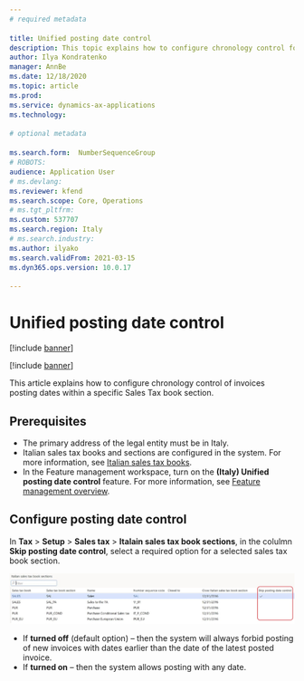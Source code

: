 ```yaml
---
# required metadata

title: Unified posting date control
description: This topic explains how to configure chronology control for invoices posting dates.  
author: Ilya Kondratenko
manager: AnnBe
ms.date: 12/18/2020
ms.topic: article
ms.prod: 
ms.service: dynamics-ax-applications
ms.technology: 

# optional metadata

ms.search.form:  NumberSequenceGroup
# ROBOTS: 
audience: Application User
# ms.devlang: 
ms.reviewer: kfend
ms.search.scope: Core, Operations
# ms.tgt_pltfrm: 
ms.custom: 537707
ms.search.region: Italy
# ms.search.industry: 
ms.author: ilyako
ms.search.validFrom: 2021-03-15
ms.dyn365.ops.version: 10.0.17

---
```


# Unified posting date control

[!include [banner](../includes/banner.md)]

[!include [banner](../includes/preview-banner.md)]

This article explains how to configure chronology control of invoices posting dates within a specific Sales Tax book section.

## Prerequisites

- The primary address of the legal entity must be in Italy.
- Italian sales tax books and sections are configured in the system. For more information, see [Italian sales tax books](https://docs.microsoft.com/en-us/dynamics365/finance/localizations/emea-ita-fiscal-books).
- In the Feature management workspace, turn on the **(Italy) Unified posting date control** feature. For more information, see [Feature management overview](../../fin-ops-core/fin-ops/get-started/feature-management/feature-management-overview.md).

## Configure posting date control

In **Tax** > **Setup** > **Sales tax** > **Italain sales tax book sections**, in the colulmn **Skip posting date control**, select a required option for a selected sales tax book section.

![Posting date control](media/emea-ita-post-date-control.jpg)

 - If **turned off** (default option) – then the system will always forbid posting of new invoices with dates earlier than the date of the latest posted invoice.  
 - If **turned on** – then the system allows posting with any date.
